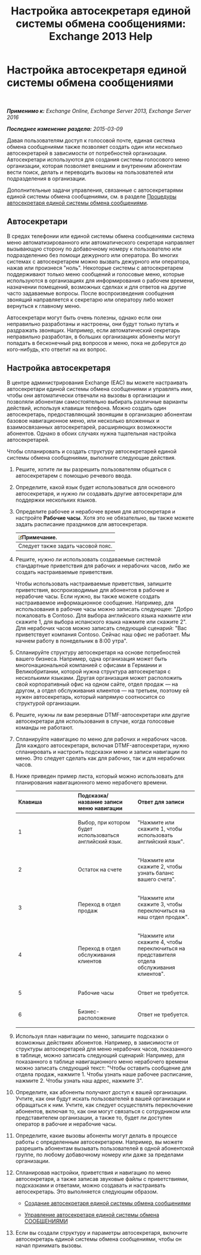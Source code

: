 ﻿---
title: 'Настройка автосекретаря единой системы обмена сообщениями: Exchange 2013 Help'
TOCTitle: Настройка автосекретаря единой системы обмена сообщениями
ms:assetid: 0a3492f8-8aba-4904-96fd-6e023175012a
ms:mtpsurl: https://technet.microsoft.com/ru-ru/library/JJ673508(v=EXCHG.150)
ms:contentKeyID: 50487449
ms.date: 04/30/2018
mtps_version: v=EXCHG.150
ms.translationtype: HT
---

# Настройка автосекретаря единой системы обмена сообщениями

 

_**Применимо к:** Exchange Online, Exchange Server 2013, Exchange Server 2016_

_**Последнее изменение раздела:** 2015-03-09_

Давая пользователям доступ к голосовой почте, единая система обмена сообщениями также позволяет создать один или несколько автосекретарей в зависимости от потребностей организации. Автосекретари используются для создания системы голосового меню организации, которая позволяет внешним и внутренним абонентам вести поиск, делать и переводить вызовы на пользователей или подразделения в организации.

Дополнительные задачи управления, связанные с автосекретарями единой системы обмена сообщениями, см. в разделе [Процедуры автосекретаря единой системы обмена сообщениями](um-auto-attendant-procedures-exchange-2013-help.md).

## Автосекретари

В средах телефонии или единой системы обмена сообщениями система меню автоматизированного или автоматического секретаря направляет вызывающую сторону по добавочному номеру к пользователю или подразделению без помощи дежурного или оператора. Во многих системах с автосекретарем можно вызвать дежурного или оператора, нажав или произнеся "ноль". Некоторые системы с автосекретарем поддерживают только меню сообщений и голосовые меню, которые используются в организациях для информирования о рабочем времени, назначении помещений, возможных сделках и для ответов на другие часто задаваемые вопросы. После воспроизведения сообщения звонящий направляется к секретарю или оператору либо может вернуться к главному меню.

Автосекретари могут быть очень полезны, однако если они неправильно разработаны и настроены, они будут только путать и раздражать звонящих. Например, если автоматический секретарь неправильно разработан, в больших организациях абоненты могут попадать в бесконечный ряд вопросов и меню, пока не доберутся до кого-нибудь, кто ответит на их вопрос.

## Настройка автосекретаря

В центре администрирования Exchange (EAC) вы можете настраивать автосекретари единой системы обмена сообщениями и управлять ими, чтобы они автоматически отвечали на вызовы в организации и позволяли абонентам самостоятельно выбирать различные варианты действий, используя клавиши телефона. Можно создать один автосекретарь, предоставляющий звонящим в организацию абонентам базовое навигационное меню, или несколько вложенных и взаимосвязанных автосекретарей, расширяющих возможности абонентов. Однако в обоих случаях нужна тщательная настройка автосекретарей.

Чтобы спланировать и создать структуру автосекретарей единой системы обмена сообщениями, выполните следующие действия.

1.  Решите, хотите ли вы разрешить пользователям общаться с автосекретарем с помощью речевого ввода.

2.  Определите, какой язык будет использоваться для основного автосекретаря, и нужно ли создавать другие автосекретари для поддержки нескольких языков.

3.  Определите рабочее и нерабочее время для автосекретаря и настройте **Рабочие часы**. Хотя это не обязательно, вы также можете задать расписание праздников для автосекретаря.
    
    <table>
    <thead>
    <tr class="header">
    <th><img src="images/JJ126620.note(EXCHG.150).gif" title="Примечание" alt="Примечание" />Примечание.</th>
    </tr>
    </thead>
    <tbody>
    <tr class="odd">
    <td>Следует также задать часовой пояс.</td>
    </tr>
    </tbody>
    </table>


4.  Решите, нужно ли использовать создаваемые системой стандартные приветствия для рабочих и нерабочих часов, либо же создать настраиваемые приветствия.
    
    Чтобы использовать настраиваемые приветствия, запишите приветствия, воспроизводимые для абонентов в рабочие и нерабочие часы. Если нужно, вы также можете создать настраиваемое информационное сообщение. Например, для использования в рабочие часы можно записать следующее: "Добро пожаловать в Contoso. Для выбора английского языка нажмите или скажите 1, для выбора испанского языка нажмите или скажите 2". Для нерабочих часов можно записать следующий сценарий: "Вас приветствует компания Contoso. Сейчас наш офис не работает. Мы начнем работу в понедельник в 8:00 утра".

5.  Спланируйте структуру автосекретаря на основе потребностей вашего бизнеса. Например, одна организация может быть многонациональной компанией с офисами в Германии и Великобритании, которой нужна структура автосекретаря с несколькими языками. Другая организация может расположить свой корпоративный офис на одном сайте, отдел продаж — на другом, а отдел обслуживания клиентов — на третьем, поэтому ей нужен автосекретарь, который напрямую соотносится со структурой организации.

6.  Решите, нужны ли вам резервные DTMF-автосекретари или другие автосекретари для использования в случае, когда голосовые команды не работают.

7.  Спланируйте навигацию по меню для рабочих и нерабочих часов. Для каждого автосекретаря, включая DTMF-автосекретари, нужно спланировать и настроить подсказки меню и записи навигации по меню. Это следует сделать как для рабочих, так и для нерабочих часов.

8.  Ниже приведен пример листа, который можно использовать для планирования навигационного меню нерабочего времени.
    
    
    <table>
    <colgroup>
    <col style="width: 33%" />
    <col style="width: 33%" />
    <col style="width: 33%" />
    </colgroup>
    <thead>
    <tr class="header">
    <th><strong>Клавиша</strong></th>
    <th><strong>Подсказка/название записи меню навигации</strong></th>
    <th><strong>Ответ для записи</strong></th>
    </tr>
    </thead>
    <tbody>
    <tr class="odd">
    <td><p>1</p></td>
    <td><p>Выбор, при котором будет использоваться английский язык.</p></td>
    <td><p>&quot;Нажмите или скажите 1, чтобы использовать английский язык&quot;.</p></td>
    </tr>
    <tr class="even">
    <td><p>2</p></td>
    <td><p>Остаток на счете</p></td>
    <td><p>&quot;Нажмите или скажите 2, чтобы узнать баланс вашего счета&quot;.</p></td>
    </tr>
    <tr class="odd">
    <td><p>3</p></td>
    <td><p>Переход в отдел продаж</p></td>
    <td><p>&quot;Нажмите или скажите 3, чтобы переключиться на наш отдел продаж&quot;.</p></td>
    </tr>
    <tr class="even">
    <td><p>4</p></td>
    <td><p>Переход в отдел обслуживания клиентов</p></td>
    <td><p>&quot;Нажмите или скажите 4, чтобы переключиться на представителя отдела обслуживания клиентов&quot;.</p></td>
    </tr>
    <tr class="odd">
    <td><p>5</p></td>
    <td><p>Рабочие часы</p></td>
    <td><p>Ответ не требуется.</p></td>
    </tr>
    <tr class="even">
    <td><p>6</p></td>
    <td><p>Бизнес-расположение</p></td>
    <td><p>Ответ не требуется.</p></td>
    </tr>
    </tbody>
    </table>


9.  Используя план навигации по меню, запишите подсказки о возможных действиях абонентов. Например, в зависимости от структуры автосекретарей для меню нерабочих часов, показанного в таблице, можно записать следующий сценарий: Например, для показанного в таблице навигационного меню нерабочего времени можно записать следующий текст: "Чтобы оставить сообщение для отдела продаж, нажмите 1. Чтобы узнать наше рабочее расписание, нажмите 2. Чтобы узнать наш адрес, нажмите 3".

10. Определите, как абоненты получают доступ к вашей организации. Учтите, как они будут искать пользователей в вашей организации и обращаться к ним. Учтите, как следует осуществлять переключение абонентов, включая то, как они могут связаться с сотрудником или представителем организации, а также то, будет ли доступен оператор в рабочие и нерабочие часы.

11. Определите, какие вызовы абоненты могут делать в процессе работы с определенным автосекретарем. Например, вы можете разрешить абонентам вызывать пользователей в одной абонентской группе, по любому добавочному номеру или даже за пределами организации.

12. Спланировав настройки, приветствия и навигацию по меню автосекретаря, а также записав звуковые файлы с приветствиями, подсказками и ответами, можно создавать и настраивать автосекретарь. Это выполняется следующим образом.
    
      - [Создание автосекретаря единой системы обмена сообщениями](create-a-um-auto-attendant-exchange-2013-help.md)
    
      - [Управление автосекретаря единой системы обмена СООБЩЕНИЯМИ](manage-a-um-auto-attendant-exchange-2013-help.md)

13. Если вы создали структуру и параметры автосекретаря, включите автосекретарь единой системы обмена сообщениями, чтобы он начал принимать вызовы.

